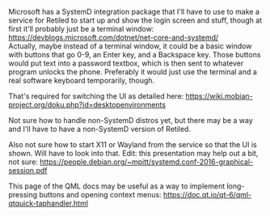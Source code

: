 Microsoft has a SystemD integration package that I'll have to use to make a service for Retiled to start up and show the login screen and stuff, though at first it'll probably just be a terminal window:
https://devblogs.microsoft.com/dotnet/net-core-and-systemd/
<br>Actually, maybe instead of a terminal window, it could be a basic window with buttons that go 0-9, an Enter key, and a Backspace key. Those buttons would put text into a password textbox, which is then sent to whatever program unlocks the phone. Preferably it would just use the terminal and a real software keyboard temporarily, though.

That's required for switching the UI as detailed here:
https://wiki.mobian-project.org/doku.php?id=desktopenvironments

Not sure how to handle non-SystemD distros yet, but there may be a way and I'll have to have a non-SystemD version of Retiled.

Also not sure how to start X11 or Wayland from the service so that the UI is shown. Will have to look into that. Edit: this presentation may help out a bit, not sure:
https://people.debian.org/~mpitt/systemd.conf-2016-graphical-session.pdf

This page of the QML docs may be useful as a way to implement long-pressing buttons and opening context menus:
https://doc.qt.io/qt-6/qml-qtquick-taphandler.html
